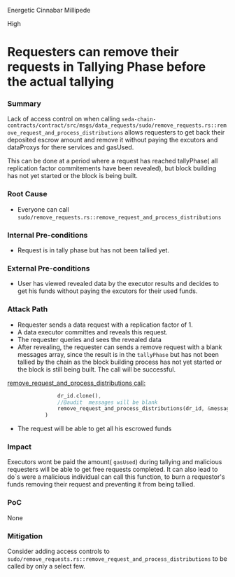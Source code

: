 Energetic Cinnabar Millipede

High

# Requesters can remove their requests in Tallying Phase before the actual tallying

### Summary

Lack of access control on when calling `seda-chain-contracts/contract/src/msgs/data_requests/sudo/remove_requests.rs::remove_request_and_process_distributions` allows requesters to get back their deposited escrow amount and remove it without paying the excutors and dataProxys for there services and gasUsed. 

This can be done at a period where a request has reached tallyPhase( all replication factor commitements have been revealed), but block building has not yet started or the block is being built.

### Root Cause

- Everyone can call `sudo/remove_requests.rs::remove_request_and_process_distributions`

### Internal Pre-conditions

- Request is in tally phase but has not been tallied yet.

### External Pre-conditions

- User has viewed revealed data by the executor results and decides to get his funds without paying the excutors for their used funds.

### Attack Path

- Requester sends a data request with a replication factor of 1.
- A data executor committes and reveals this request.
- The requester queries and sees the revealed data
- After revealing, the requester can sends a remove request with a blank messages array, since the result is in the `tallyPhase` but has not been tallied by the chain as the block building process has not yet started or the block is still being built. The call will be successful. 

[remove_request_and_process_distributions call: ](https://github.com/sherlock-audit/2024-12-seda-protocol/blob/main/seda-chain-contracts/contract/src/msgs/data_requests/sudo/remove_requests.rs#L217C12-L219C14)
```rust
                dr_id.clone(),
                //@audit  messages will be blank
                remove_request_and_process_distributions(dr_id, &messages, &mut deps, &token, &minimum_stake),
            )
```
- The request will be able to get all his escrowed funds

### Impact

Executors wont be paid the amount( `gasUsed`) during tallying and malicious requesters will be able to get free requests completed. It can also lead to do`s were a malicious individual can call this function, to burn a requestor's funds removing their request and preventing it from being tallied.

### PoC

None

### Mitigation

Consider adding access controls to `sudo/remove_requests.rs::remove_request_and_process_distributions` to be called by only a select few.